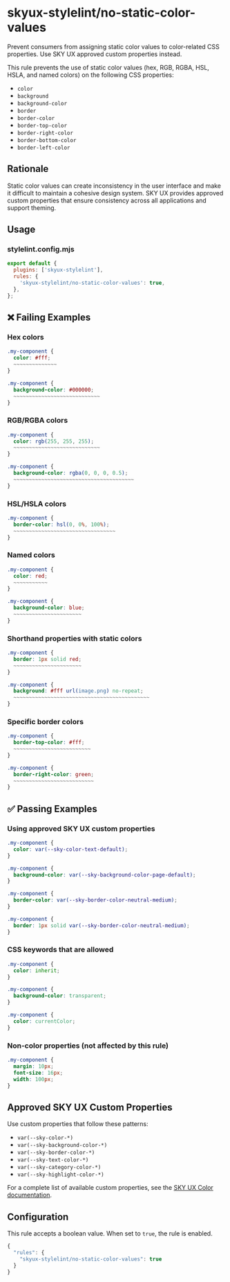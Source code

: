# skyux-stylelint/no-static-color-values

Prevent consumers from assigning static color values to color-related CSS properties. Use SKY UX approved custom properties instead.

This rule prevents the use of static color values (hex, RGB, RGBA, HSL, HSLA, and named colors) on the following CSS properties:

- `color`
- `background`
- `background-color`
- `border`
- `border-color`
- `border-top-color`
- `border-right-color`
- `border-bottom-color`
- `border-left-color`

## Rationale

Static color values can create inconsistency in the user interface and make it difficult to maintain a cohesive design system. SKY UX provides approved custom properties that ensure consistency across all applications and support theming.

## Usage

### stylelint.config.mjs

```js
export default {
  plugins: ['skyux-stylelint'],
  rules: {
    'skyux-stylelint/no-static-color-values': true,
  },
};
```

## ❌ Failing Examples

### Hex colors

```css
.my-component {
  color: #fff;
  ~~~~~~~~~~~~~~
}
```

```css
.my-component {
  background-color: #000000;
  ~~~~~~~~~~~~~~~~~~~~~~~~~~~~
}
```

### RGB/RGBA colors

```css
.my-component {
  color: rgb(255, 255, 255);
  ~~~~~~~~~~~~~~~~~~~~~~~~~~~~
}
```

```css
.my-component {
  background-color: rgba(0, 0, 0, 0.5);
  ~~~~~~~~~~~~~~~~~~~~~~~~~~~~~~~~~~~~~~~
}
```

### HSL/HSLA colors

```css
.my-component {
  border-color: hsl(0, 0%, 100%);
  ~~~~~~~~~~~~~~~~~~~~~~~~~~~~~~~~~
}
```

### Named colors

```css
.my-component {
  color: red;
  ~~~~~~~~~~~
}
```

```css
.my-component {
  background-color: blue;
  ~~~~~~~~~~~~~~~~~~~~~~
}
```

### Shorthand properties with static colors

```css
.my-component {
  border: 1px solid red;
  ~~~~~~~~~~~~~~~~~~~~~~
}
```

```css
.my-component {
  background: #fff url(image.png) no-repeat;
  ~~~~~~~~~~~~~~~~~~~~~~~~~~~~~~~~~~~~~~~~~~~~
}
```

### Specific border colors

```css
.my-component {
  border-top-color: #fff;
  ~~~~~~~~~~~~~~~~~~~~~~~~~
}
```

```css
.my-component {
  border-right-color: green;
  ~~~~~~~~~~~~~~~~~~~~~~~~~~
}
```

## ✅ Passing Examples

### Using approved SKY UX custom properties

```css
.my-component {
  color: var(--sky-color-text-default);
}
```

```css
.my-component {
  background-color: var(--sky-background-color-page-default);
}
```

```css
.my-component {
  border-color: var(--sky-border-color-neutral-medium);
}
```

```css
.my-component {
  border: 1px solid var(--sky-border-color-neutral-medium);
}
```

### CSS keywords that are allowed

```css
.my-component {
  color: inherit;
}
```

```css
.my-component {
  background-color: transparent;
}
```

```css
.my-component {
  color: currentColor;
}
```

### Non-color properties (not affected by this rule)

```css
.my-component {
  margin: 10px;
  font-size: 16px;
  width: 100px;
}
```

## Approved SKY UX Custom Properties

Use custom properties that follow these patterns:

- `var(--sky-color-*)`
- `var(--sky-background-color-*)`
- `var(--sky-border-color-*)`
- `var(--sky-text-color-*)`
- `var(--sky-category-color-*)`
- `var(--sky-highlight-color-*)`

For a complete list of available custom properties, see the [SKY UX Color documentation](https://developer.blackbaud.com/skyux/design/styles/color).

## Configuration

This rule accepts a boolean value. When set to `true`, the rule is enabled.

```js
{
  "rules": {
    "skyux-stylelint/no-static-color-values": true
  }
}
```
